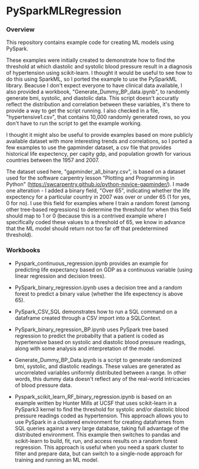 # PySparkMLRegression

### Overview

This repository contains example code for creating ML models using PySpark.

These examples were initially created to demonstrate how to find the threshold at which diastolic and systolic blood pressure result in a diagnosis of hypertension using scikit-learn. I thought it would be useful to see how to do this using SparkML, so I ported the example to use the PySparkML library. Beacuse I don't expect everyone to have clinical data available, I also provided a workbook, "Generate_Dummy_BP_data.ipynb", to randomly generate bmi, systolic, and diastolic data. This script doesn't accuratly reflect the distribution and correlation between these variables, it's there to provide a way to get the script running. I also checked in a file, "hypertensive1.csv", that contains 10,000 randomly generated rows, so you don't have to run the script to get the example working. 

I thought it might also be useful to provide examples based on more publicly available dataset with more interesting trends and correlations, so I ported a few examples to use the gapminder dataset, a csv file that provides historical life expectency, per capity gdp, and population growth for various countries between the 1957 and 2007. 

The dataset used here, "gapminder_all_binary.csv", is based on a dataset used for the software carpentry lesson "Plotting and Programming in Python" (https://swcarpentry.github.io/python-novice-gapminder/). I made one alteration - I added a binary field, "Over 65", indicating whether the life expectency for a particular country in 2007 was over or under 65 (1 for yes, 0 for no). I use this field for examples where I train a random forest (among other tree-based regressions) to determine the threshold for when this field should map to 1 or 0 (because this is a contrived example where I specifically coded these values to a threshold of 65, we know in advance that the ML model should return not too far off that predetermined threshold). 

### Workbooks

* Pyspark_continuous_regression.ipynb provides an example for predicting life expectancy based on GDP as a continuous variable (using linear regression and decision trees). 

* PySpark_binary_regression.ipynb uses a decision tree and a random forest to predict a binary value (whether the life expectency is above 65).

* PySpark_CSV_SQL demonstrates how to run a SQL command on a dataframe created through a CSV import into a SQLContext.

* PySpark_binary_regression_BP.ipynb uses PySpark tree based regression to predict the probabilty that a patient is coded as hypertensive based on systolic and diastolic blood pressure readings, along with some analysis and interpretation of the model.

* Generate_Dummy_BP_Data.ipynb is a script to generate randomized bmi, systolic, and diastolic readings. These values are generated as uncorrelated variables uniformly distributed between a range. In other words, this dummy data doesn't reflect any of the real-world intricacies of blood pressure data. 

* Pyspark_scikit_learn_RF_binary_regression.ipynb is based on an example written by Hunter Mills at UCSF that uses scikit-learn in a PySpark3 kernel to find the threshold for systolic and/or diastolic blood pressure readings coded as hypertension. This approach allows you to use PySpark in a clustered environment for creating dataframes from SQL queries against a very large database, taking full advantage of the distributed environment. This example then switches to pandas and scikit-learn to build, fit, run, and access results on a random forest regression. This approach is useful when you need a spark cluster to filter and prepare data, but can switch to a single-node approach for training and running an ML model.

